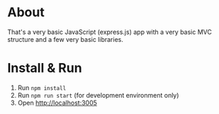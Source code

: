 # About

That's a very basic JavaScript (express.js) app with a very basic MVC structure and a few very basic libraries.


# Install & Run

1. Run `npm install`
2. Run `npm run start` (for development environment only)
3. Open [http://localhost:3005](http://localhost:3005)